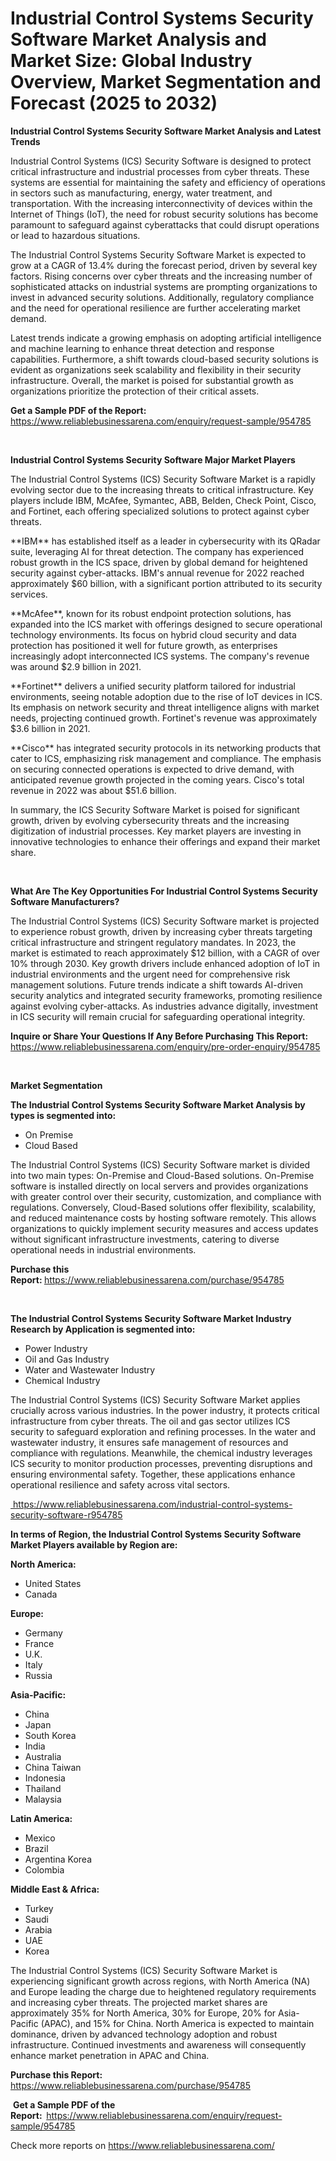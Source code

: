 <p><h1>Industrial Control Systems Security Software Market Analysis and Market Size: Global Industry Overview, Market Segmentation and Forecast (2025 to 2032)</h1></p><p><strong>Industrial Control Systems Security Software Market Analysis and Latest Trends</strong></p>
<p><p>Industrial Control Systems (ICS) Security Software is designed to protect critical infrastructure and industrial processes from cyber threats. These systems are essential for maintaining the safety and efficiency of operations in sectors such as manufacturing, energy, water treatment, and transportation. With the increasing interconnectivity of devices within the Internet of Things (IoT), the need for robust security solutions has become paramount to safeguard against cyberattacks that could disrupt operations or lead to hazardous situations.</p><p>The Industrial Control Systems Security Software Market is expected to grow at a CAGR of 13.4% during the forecast period, driven by several key factors. Rising concerns over cyber threats and the increasing number of sophisticated attacks on industrial systems are prompting organizations to invest in advanced security solutions. Additionally, regulatory compliance and the need for operational resilience are further accelerating market demand. </p><p>Latest trends indicate a growing emphasis on adopting artificial intelligence and machine learning to enhance threat detection and response capabilities. Furthermore, a shift towards cloud-based security solutions is evident as organizations seek scalability and flexibility in their security infrastructure. Overall, the market is poised for substantial growth as organizations prioritize the protection of their critical assets.</p></p>
<p><strong>Get a Sample PDF of the Report:&nbsp;</strong> <a href="https://www.reliablebusinessarena.com/enquiry/request-sample/954785?utm_campaign=3173&utm_medium=2&utm_source=Github&utm_content=ia&utm_term=07032025&utm_id=industrial-control-systems-security-software">https://www.reliablebusinessarena.com/enquiry/request-sample/954785</a></p>
<p>&nbsp;</p>
<p><strong>Industrial Control Systems Security Software Major Market Players</strong></p>
<p><p>The Industrial Control Systems (ICS) Security Software Market is a rapidly evolving sector due to the increasing threats to critical infrastructure. Key players include IBM, McAfee, Symantec, ABB, Belden, Check Point, Cisco, and Fortinet, each offering specialized solutions to protect against cyber threats.</p><p>**IBM** has established itself as a leader in cybersecurity with its QRadar suite, leveraging AI for threat detection. The company has experienced robust growth in the ICS space, driven by global demand for heightened security against cyber-attacks. IBM's annual revenue for 2022 reached approximately $60 billion, with a significant portion attributed to its security services.</p><p>**McAfee**, known for its robust endpoint protection solutions, has expanded into the ICS market with offerings designed to secure operational technology environments. Its focus on hybrid cloud security and data protection has positioned it well for future growth, as enterprises increasingly adopt interconnected ICS systems. The company's revenue was around $2.9 billion in 2021.</p><p>**Fortinet** delivers a unified security platform tailored for industrial environments, seeing notable adoption due to the rise of IoT devices in ICS. Its emphasis on network security and threat intelligence aligns with market needs, projecting continued growth. Fortinet's revenue was approximately $3.6 billion in 2021.</p><p>**Cisco** has integrated security protocols in its networking products that cater to ICS, emphasizing risk management and compliance. The emphasis on securing connected operations is expected to drive demand, with anticipated revenue growth projected in the coming years. Cisco's total revenue in 2022 was about $51.6 billion.</p><p>In summary, the ICS Security Software Market is poised for significant growth, driven by evolving cybersecurity threats and the increasing digitization of industrial processes. Key market players are investing in innovative technologies to enhance their offerings and expand their market share.</p></p>
<p>&nbsp;</p>
<p><strong>What Are The Key Opportunities For Industrial Control Systems Security Software Manufacturers?</strong></p>
<p><p>The Industrial Control Systems (ICS) Security Software market is projected to experience robust growth, driven by increasing cyber threats targeting critical infrastructure and stringent regulatory mandates. In 2023, the market is estimated to reach approximately $12 billion, with a CAGR of over 10% through 2030. Key growth drivers include enhanced adoption of IoT in industrial environments and the urgent need for comprehensive risk management solutions. Future trends indicate a shift towards AI-driven security analytics and integrated security frameworks, promoting resilience against evolving cyber-attacks. As industries advance digitally, investment in ICS security will remain crucial for safeguarding operational integrity.</p></p>
<p><strong>Inquire or Share Your Questions If Any Before Purchasing This Report:</strong> <a href="https://www.reliablebusinessarena.com/enquiry/pre-order-enquiry/954785?utm_campaign=3173&utm_medium=2&utm_source=Github&utm_content=ia&utm_term=07032025&utm_id=industrial-control-systems-security-software">https://www.reliablebusinessarena.com/enquiry/pre-order-enquiry/954785</a></p>
<p>&nbsp;</p>
<p><strong>Market Segmentation</strong></p>
<p><strong>The Industrial Control Systems Security Software Market Analysis by types is segmented into:</strong></p>
<p><ul><li>On Premise</li><li>Cloud Based</li></ul></p>
<p><p>The Industrial Control Systems (ICS) Security Software market is divided into two main types: On-Premise and Cloud-Based solutions. On-Premise software is installed directly on local servers and provides organizations with greater control over their security, customization, and compliance with regulations. Conversely, Cloud-Based solutions offer flexibility, scalability, and reduced maintenance costs by hosting software remotely. This allows organizations to quickly implement security measures and access updates without significant infrastructure investments, catering to diverse operational needs in industrial environments.</p></p>
<p><strong>Purchase this Report:&nbsp;</strong><a href="https://www.reliablebusinessarena.com/purchase/954785?utm_campaign=3173&utm_medium=2&utm_source=Github&utm_content=ia&utm_term=07032025&utm_id=industrial-control-systems-security-software">https://www.reliablebusinessarena.com/purchase/954785</a></p>
<p>&nbsp;</p>
<p><strong>The Industrial Control Systems Security Software Market Industry Research by Application is segmented into:</strong></p>
<p><ul><li>Power Industry</li><li>Oil and Gas Industry</li><li>Water and Wastewater Industry</li><li>Chemical Industry</li></ul></p>
<p><p>The Industrial Control Systems (ICS) Security Software Market applies crucially across various industries. In the power industry, it protects critical infrastructure from cyber threats. The oil and gas sector utilizes ICS security to safeguard exploration and refining processes. In the water and wastewater industry, it ensures safe management of resources and compliance with regulations. Meanwhile, the chemical industry leverages ICS security to monitor production processes, preventing disruptions and ensuring environmental safety. Together, these applications enhance operational resilience and safety across vital sectors.</p></p>
<p><a href="https://www.reliablebusinessarena.com/industrial-control-systems-security-software-r954785?utm_campaign=3173&utm_medium=2&utm_source=Github&utm_content=ia&utm_term=07032025&utm_id=industrial-control-systems-security-software">&nbsp;https://www.reliablebusinessarena.com/industrial-control-systems-security-software-r954785</a></p>
<p><strong>In terms of Region, the Industrial Control Systems Security Software Market Players available by Region are:</strong></p>
<p>
    <p> <strong> North America: </strong>
        <ul>
            <li>United States</li>
            <li>Canada</li>
        </ul>
        </p> 
    <p> <strong> Europe: </strong>
        <ul>
            <li>Germany</li>
            <li>France</li>
            <li>U.K.</li>
            <li>Italy</li>
            <li>Russia</li>
        </ul>
        </p> 
    <p> <strong> Asia-Pacific: </strong>
        <ul>
            <li>China</li>
            <li>Japan</li>
            <li>South Korea</li>
            <li>India</li>
            <li>Australia</li>
            <li>China Taiwan</li>
            <li>Indonesia</li>
            <li>Thailand</li>
            <li>Malaysia</li>
        </ul>
        </p> 
    <p> <strong> Latin America: </strong>
        <ul>
            <li>Mexico</li>
            <li>Brazil</li>
            <li>Argentina Korea</li>
            <li>Colombia</li>
        </ul>
        </p> 
    <p> <strong> Middle East & Africa: </strong>
        <ul>
            <li>Turkey</li>
            <li>Saudi</li>
            <li>Arabia</li>
            <li>UAE</li>
            <li>Korea</li>
        </ul>
    </p>
    </p>
<p><p>The Industrial Control Systems (ICS) Security Software Market is experiencing significant growth across regions, with North America (NA) and Europe leading the charge due to heightened regulatory requirements and increasing cyber threats. The projected market shares are approximately 35% for North America, 30% for Europe, 20% for Asia-Pacific (APAC), and 15% for China. North America is expected to maintain dominance, driven by advanced technology adoption and robust infrastructure. Continued investments and awareness will consequently enhance market penetration in APAC and China.</p></p>
<p><strong>Purchase this Report: </strong><a href="https://www.reliablebusinessarena.com/purchase/954785?utm_campaign=3173&utm_medium=2&utm_source=Github&utm_content=ia&utm_term=07032025&utm_id=industrial-control-systems-security-software">https://www.reliablebusinessarena.com/purchase/954785</a></p>
<p>&nbsp;<strong>Get a Sample PDF of the Report:&nbsp;&nbsp;</strong><a href="https://www.reliablebusinessarena.com/enquiry/request-sample/954785?utm_campaign=3173&utm_medium=2&utm_source=Github&utm_content=ia&utm_term=07032025&utm_id=industrial-control-systems-security-software">https://www.reliablebusinessarena.com/enquiry/request-sample/954785</a></p>
<p><strong></strong></p>
<p>Check more reports on <a href="https://www.reliablebusinessarena.com/?utm_campaign=3173&utm_medium=2&utm_source=Github&utm_content=ia&utm_term=07032025&utm_id=industrial-control-systems-security-software">https://www.reliablebusinessarena.com/</a></p>